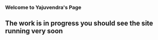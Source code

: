
### Welcome to Yajuvendra's Page

## The work is in progress you should see the site running very soon

<script type="text/javascript" src="https://cdnjs.cloudflare.com/ajax/libs/PapaParse/5.1.0/papaparse.min.js"></script>
<script src="https://cdn.plot.ly/plotly-latest.min.js"></script>
<div id="myPlot"></div>
<script type='text/javascript'>
 
var publicSpreadsheetUrl='https://docs.google.com/spreadsheets/d/e/2PACX-1vTBjjumI_CAILUHpsOa6sGGrq2O9caxS_rDzXXpiUW2MO4_nYOn0beRvDj1YjLcuHDoYQuLyC4A3ikM/pub?output=csv';
  
  function init() {
    Papa.parse( publicSpreadsheetUrl, {
          download: true,
          header: true,
          complete: showInfo
  } )
  }

  function showInfo(data, tabletop) 
  {
    var xValues = []; //all the values which are shown on the x-axis
    var yValues1 = []; //all the values which are shown on the y-axis
    var yValues2 = []; //all the values which are shown on the y-axis
    alert('Successfully processed!')
    console.log(data);
    
      //get all possible x and y-values
   for (var i = 0; i < data.length; i++) 
    {
     // if (xValues.indexOf(data[i].Date) === -1) 
      {
        xValues.push(data[i].Date);
      }
      //if(i === 1 )
      {
      //  if (yValues1.indexOf(data[i].TempC) === -1) 
        {
          yValues1.push(data[i].TempC);
        }
      }
      //if(i === 2 )
      {
      //  if (yValues2.indexOf(data[i].Humid) === -1) 
        {
          yValues2.push(data[i].Humid);
        }
      }
    }
    
  //create an empty array for all possible z-values based on the dimensions of x and y
  var zValues = new Array(yValues1.length).fill(0).map(row => new Array(xValues.length).fill(0));

  var x = 0;
  var y = 0;

  for (i = 0; i < 1; i++) {
    x = xValues.indexOf(data[i].x);
    y = yValues1.indexOf(data[i].y);
    if (x !== -1 && y !== -1) {
      zValues[y][x] = parseFloat(data[i].z);
    }
  }

  //the data which is passed to Plotly
  var plotlyData = [{
    x: xValues,
    y: yValues1
  }];
  
  var plotlyData1 = [{
    x: xValues,
    y: yValues2,
    xaxis: "x2",
    yaxis: "y2"
  }];
  
  var data = [plotlyData, plotlyData1];
  
  var layout = {
  xaxis: {domain: [0, 0.45]},
  yaxis2: {anchor: "x2"},
  xaxis2: {domain: [0.55, 1]}
  };
  
  //var graphOptions = {layout: layout, filename: "simple-subplot", fileopt: "overwrite"};
  //finally draw the plot
  Plotly.plot('myPlot', plotlyData, { margin: { t: 0 } });
 // Plotly.plot(data, graphOptions, function (err, msg) {console.log(msg);});
     
  }

  window.addEventListener('DOMContentLoaded', init)
</script>

